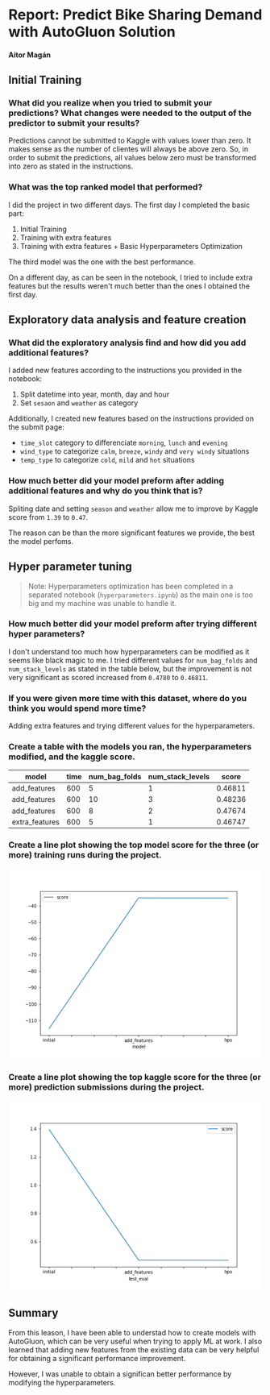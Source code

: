 # Report: Predict Bike Sharing Demand with AutoGluon Solution
#### Aitor Magán

## Initial Training
### What did you realize when you tried to submit your predictions? What changes were needed to the output of the predictor to submit your results?
Predictions cannot be submitted to Kaggle with values lower than zero. It makes sense as the number of clientes will 
always be above zero. So, in order to submit the predictions, all values below zero must be transformed into zero as
stated in the instructions. 

### What was the top ranked model that performed?
I did the project in two different days. The first day I completed the basic part:

1. Initial Training
2. Training with extra features
3. Training with extra features + Basic Hyperparameters Optimization

The third model was the one with the best performance.

On a different day, as can be seen in the notebook, I tried to include extra features but the results weren't much 
better than the ones I obtained the first day.

## Exploratory data analysis and feature creation
### What did the exploratory analysis find and how did you add additional features?
I added new features according to the instructions you provided in the notebook:

1. Split datetime into year, month, day and hour
2. Set `sesaon` and `weather` as category

Additionally, I created new features based on the instructions provided on the submit page:

* `time_slot` category to differenciate `morning`, `lunch` and `evening`
* `wind_type` to categorize `calm`, `breeze`, `windy` and `very windy` situations
* `temp_type` to categorize `cold`, `mild` and `hot` situations

### How much better did your model preform after adding additional features and why do you think that is?
Spliting date and setting `season` and `weather` allow me to improve by Kaggle score from `1.39` to `0.47`.

The reason can be than the more significant features we provide, the best the model perfoms. 

## Hyper parameter tuning

> Note: Hyperparameters optimization has been completed in a separated notebook (`hyperparameters.ipynb`) as the main 
one is too big and my machine was unable to handle it.

### How much better did your model preform after trying different hyper parameters?
I don't understand too much how hyperparameters can be modified as it seems like black magic to me. I tried different 
values for `num_bag_folds` and `num_stack_levels` as stated in the table below, but the improvement is not very 
significant as scored increased from `0.4780` to `0.46811`.

### If you were given more time with this dataset, where do you think you would spend more time?
Adding extra features and trying different values for the hyperparameters. 

### Create a table with the models you ran, the hyperparameters modified, and the kaggle score.
|model|time|num_bag_folds|num_stack_levels|score|
|--|--|--|--|--|
|add_features|600|5|1|0.46811|
|add_features|600|10|3|0.48236|
|add_features|600|8|2|0.47674|
|extra_features|600|5|1|0.46747|


### Create a line plot showing the top model score for the three (or more) training runs during the project.

![model_train_score.png](img/model_train_score.png)

### Create a line plot showing the top kaggle score for the three (or more) prediction submissions during the project.

![model_test_score.png](img/model_test_score.png)

## Summary
From this leason, I have been able to understad how to create models with AutoGluon, which can be very useful when 
trying to apply ML at work. I also learned that adding new features from the existing data can be very helpful for 
obtaining a significant performance improvement. 

However, I was unable to obtain a significan better performance by modifying the hyperparameters. 
